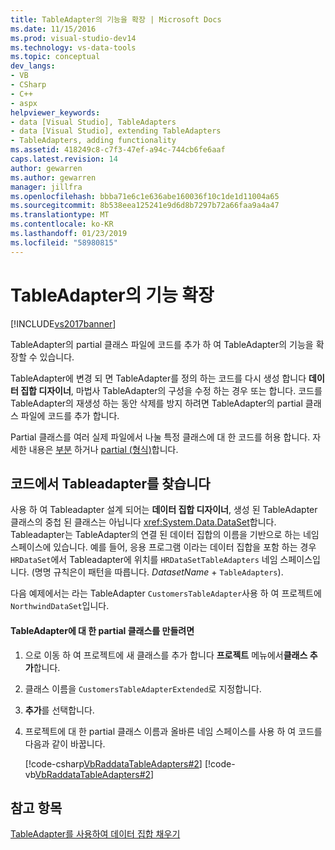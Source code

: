 ```yaml
---
title: TableAdapter의 기능을 확장 | Microsoft Docs
ms.date: 11/15/2016
ms.prod: visual-studio-dev14
ms.technology: vs-data-tools
ms.topic: conceptual
dev_langs:
- VB
- CSharp
- C++
- aspx
helpviewer_keywords:
- data [Visual Studio], TableAdapters
- data [Visual Studio], extending TableAdapters
- TableAdapters, adding functionality
ms.assetid: 418249c8-c7f3-47ef-a94c-744cb6fe6aaf
caps.latest.revision: 14
author: gewarren
ms.author: gewarren
manager: jillfra
ms.openlocfilehash: bbba71e6c1e636abe160036f10c1de1d11004a65
ms.sourcegitcommit: 8b538eea125241e9d6d8b7297b72a66faa9a4a47
ms.translationtype: MT
ms.contentlocale: ko-KR
ms.lasthandoff: 01/23/2019
ms.locfileid: "58980815"
---
```

# <a name="extend-the-functionality-of-a-tableadapter"></a>TableAdapter의 기능 확장
[!INCLUDE[vs2017banner](../includes/vs2017banner.md)]

  
TableAdapter의 partial 클래스 파일에 코드를 추가 하 여 TableAdapter의 기능을 확장할 수 있습니다.  
  
 TableAdapter에 변경 되 면 TableAdapter를 정의 하는 코드를 다시 생성 합니다 **데이터 집합 디자이너**, 마법사 TableAdapter의 구성을 수정 하는 경우 또는 합니다. 코드를 TableAdapter의 재생성 하는 동안 삭제를 방지 하려면 TableAdapter의 partial 클래스 파일에 코드를 추가 합니다.  
  
 Partial 클래스를 여러 실제 파일에서 나눌 특정 클래스에 대 한 코드를 허용 합니다. 자세한 내용은 [부분](http://msdn.microsoft.com/library/7adaef80-f435-46e1-970a-269fff63b448) 하거나 [partial (형식)](http://msdn.microsoft.com/library/27320743-a22e-4c7b-b0b3-53afe3607334)합니다.  
  
## <a name="locate-tableadapters-in-code"></a>코드에서 Tableadapter를 찾습니다  
 사용 하 여 Tableadapter 설계 되어는 **데이터 집합 디자이너**, 생성 된 TableAdapter 클래스의 중첩 된 클래스는 아닙니다 <xref:System.Data.DataSet>합니다. Tableadapter는 TableAdapter의 연결 된 데이터 집합의 이름을 기반으로 하는 네임 스페이스에 있습니다. 예를 들어, 응용 프로그램 이라는 데이터 집합을 포함 하는 경우 `HRDataSet`에서 Tableadapter에 위치를 `HRDataSetTableAdapters` 네임 스페이스입니다. (명명 규칙은이 패턴을 따릅니다. *DatasetName* + `TableAdapters`).  
  
 다음 예제에서는 라는 TableAdapter `CustomersTableAdapter`사용 하 여 프로젝트에 `NorthwindDataSet`입니다.  
  
#### <a name="to-create-a-partial-class-for-a-tableadapter"></a>TableAdapter에 대 한 partial 클래스를 만들려면  
  
1.  으로 이동 하 여 프로젝트에 새 클래스를 추가 합니다 **프로젝트** 메뉴에서**클래스 추가**합니다.  
  
2.  클래스 이름을 `CustomersTableAdapterExtended`로 지정합니다.  
  
3.  **추가**를 선택합니다.  
  
4.  프로젝트에 대 한 partial 클래스 이름과 올바른 네임 스페이스를 사용 하 여 코드를 다음과 같이 바꿉니다.  
  
     [!code-csharp[VbRaddataTableAdapters#2](../snippets/csharp/VS_Snippets_VBCSharp/VbRaddataTableAdapters/CS/CustomersTableAdapterExtended.cs#2)]
     [!code-vb[VbRaddataTableAdapters#2](../snippets/visualbasic/VS_Snippets_VBCSharp/VbRaddataTableAdapters/VB/CustomersTableAdapterExtended.vb#2)]  
  
## <a name="see-also"></a>참고 항목  
 [TableAdapter를 사용하여 데이터 집합 채우기](../data-tools/fill-datasets-by-using-tableadapters.md)
